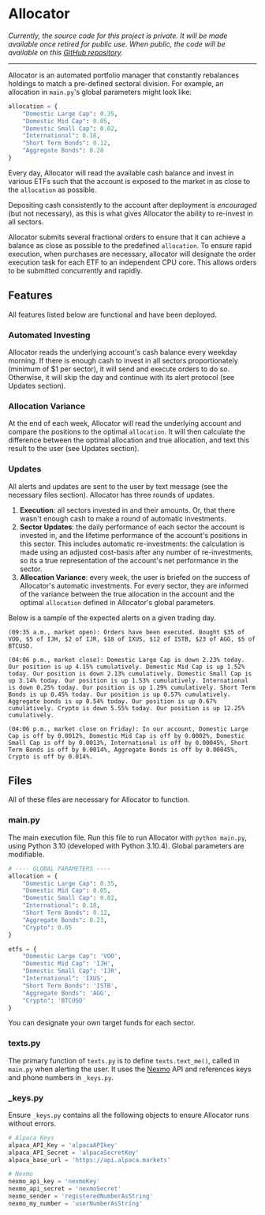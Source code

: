 # Allocator

_Currently, the source code for this project is private. It will be made available once retired for public use. When public, the code will be available on this [GitHub repository](https://github.com/preritdas/allocator)._

----

Allocator is an automated portfolio manager that constantly rebalances holdings to match a pre-defined sectoral division. For example, an allocation in `main.py`'s global parameters might look like:

```python
allocation = {
    "Domestic Large Cap": 0.35,
    "Domestic Mid Cap": 0.05,
    "Domestic Small Cap": 0.02,
    "International": 0.18,
    "Short Term Bonds": 0.12,
    "Aggregate Bonds": 0.28
}
```

Every day, Allocator will read the available cash balance and invest in various ETFs such that the account is exposed to the market in as close to the `allocation` as possible. 

Depositing cash consistently to the account after deployment is _encouraged_ (but not necessary), as this is what gives Allocator the ability to re-invest in all sectors.

Allocator submits several fractional orders to ensure that it can achieve a balance as close as possible to the predefined `allocation`. To ensure rapid execution, when purchases are necessary, allocator will designate the order execution task for each ETF to an independent CPU core. This allows orders to be submitted concurrently and rapidly. 

## Features

All features listed below are functional and have been deployed.

### Automated Investing

Allocator reads the underlying account's cash balance every weekday morning. If there is enough cash to invest in all sectors proportionately (minimum of $1 per sector), it will send and execute orders to do so. Otherwise, it will skip the day and continue with its alert protocol (see Updates section). 

### Allocation Variance

At the end of each week, Allocator will read the underlying account and compare the positions to the optimal `allocation`. It will then calculate the difference between the optimal allocation and true allocation, and text this result to the user (see Updates section). 

### Updates

All alerts and updates are sent to the user by text message (see the necessary files section). Allocator has three rounds of updates.

1. **Execution**: all sectors invested in and their amounts. Or, that there wasn't enough cash to make a round of automatic investments.
2. **Sector Updates**: the daily performance of each sector the account is invested in, and the lifetime performance of the account's positions in this sector. This includes automatic re-investments: the calculation is made using an adjusted cost-basis after any number of re-investments, so its a true representation of the account's net performance in the sector. 
3. **Allocation Variance**: every week, the user is briefed on the success of Allocator's automatic investments. For every sector, they are informed of the variance between the true allocation in the account and the optimal `allocation` defined in Allocator's global parameters. 

Below is a sample of the expected alerts on a given trading day. 

```
(09:35 a.m., market open): Orders have been executed. Bought $35 of VOO, $5 of IJH, $2 of IJR, $18 of IXUS, $12 of ISTB, $23 of AGG, $5 of BTCUSD.

(04:06 p.m., market close): Domestic Large Cap is down 2.23% today. Our position is up 4.15% cumulatively. Domestic Mid Cap is up 1.52% today. Our position is down 2.13% cumulatively. Domestic Small Cap is up 3.14% today. Our position is up 1.53% cumulatively. International is down 0.25% today. Our position is up 1.29% cumulatively. Short Term Bonds is up 0.45% today. Our position is up 0.57% cumulatively. Aggregate bonds is up 0.54% today. Our position is up 0.67% cumulatively. Crypto is down 5.55% today. Our position is up 12.25% cumulatively. 

(04:06 p.m., market close on Friday): In our account, Domestic Large Cap is off by 0.0012%, Domestic Mid Cap is off by 0.0002%, Domestic Small Cap is off by 0.0013%, International is off by 0.00045%, Short Term Bonds is off by 0.0014%, Aggregate Bonds is off by 0.00045%, Crypto is off by 0.014%.
```

## Files

All of these files are necessary for Allocator to function. 

### main.py

The main execution file. Run this file to run Allocator with `python main.py`, using Python 3.10 (developed with Python 3.10.4). Global parameters are modifiable.

```python
# ---- GLOBAL PARAMETERS ----
allocation = {
    "Domestic Large Cap": 0.35,
    "Domestic Mid Cap": 0.05,
    "Domestic Small Cap": 0.02,
    "International": 0.18,
    "Short Term Bonds": 0.12,
    "Aggregate Bonds": 0.23,
    "Crypto": 0.05
}

etfs = {
    "Domestic Large Cap": 'VOO',
    "Domestic Mid Cap": 'IJH',
    "Domestic Small Cap": 'IJR',
    "International": 'IXUS',
    "Short Term Bonds": 'ISTB',
    "Aggregate Bonds": 'AGG',
    "Crypto": 'BTCUSD'
}
```

You can designate your own target funds for each sector. 

### texts.py

The primary function of `texts.py` is to define `texts.text_me()`, called in `main.py` when alerting the user. It uses the [Nexmo](https://developer.nexmo.com/api) API and references keys and phone numbers in `_keys.py`. 

### _keys.py

Ensure `_keys.py` contains all the following objects to ensure Allocator runs without errors. 

```python
# Alpaca Keys
alpaca_API_Key = 'alpacaAPIkey'
alpaca_API_Secret = 'alpacaSecretKey'
alpaca_base_url = 'https://api.alpaca.markets'

# Nexmo
nexmo_api_key = 'nexmoKey'
nexmo_api_secret = 'nexmoSecret'
nexmo_sender = 'registeredNumberAsString'
nexmo_my_number = 'userNumberAsString'
```